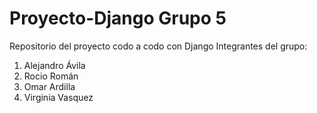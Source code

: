 # Proyecto-Django Grupo 5
Repositorio del proyecto  codo a codo con Django
Integrantes del grupo:
1. Alejandro Ávila
2. Rocio Román
3. Omar Ardilla
4. Virginia Vasquez

